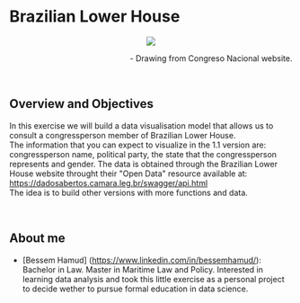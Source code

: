 # Brazilian Lower House

<p align="center">
<img src="https://dadosabertos.camara.leg.br/img/news/news-ilustration.png">
</p>
<p align="right">- Drawing from Congreso Nacional website.</p>
<br>

## Overview and Objectives

In this exercise we will build a data visualisation model that allows us to consult a congressperson member of Brazilian Lower House.
<br>
The information that you can expect to visualize in the 1.1 version are: congressperson name, political party, the state that the congressperson represents and gender. The data is obtained through the Brazilian Lower House website throught their "Open Data" resource available at: https://dadosabertos.camara.leg.br/swagger/api.html
<br>
The idea is to build other versions with more functions and data.

<br>

## About me

- [Bessem Hamud] (https://www.linkedin.com/in/bessemhamud/): Bachelor in Law. Master in Maritime Law and Policy. Interested in learning data analysis and took this little exercise as a personal project to decide wether to pursue formal education in data science.
